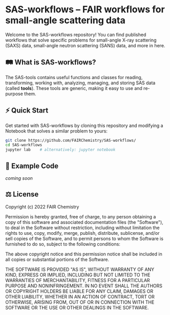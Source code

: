 # SAS-workflows – FAIR workflows for small-angle scattering data

Welcome to the SAS-workflows repository! You can find published workflows that solve specific problems for small-angle X-ray scattering (SAXS) data, small-angle neutron scattering (SANS) data, and more in here.

## 🛤 What is SAS-workflows?

The SAS-tools contains useful functions and classes for reading, transforming, working with, analyzing, managing, and storing SAS data (called **tools**). These tools are generic, making it easy to use and re-purpose them.

## ⚡️ Quick Start

Get started with SAS-workflows by cloning this repository and modifying a Notebook that solves a similar problem to yours:

```bash
git clone https://github.com/FAIRChemistry/SAS-workflows/
cd SAS-workflows
jupyter lab    # alternatively: jupyter notebook
```

## 🔖 Example Code

*coming soon*

## ⚖️ License

Copyright (c) 2022 FAIR Chemistry

Permission is hereby granted, free of charge, to any person obtaining a copy of this software and associated documentation files (the "Software"), to deal in the Software without restriction, including without limitation the rights to use, copy, modify, merge, publish, distribute, sublicense, and/or sell copies of the Software, and to permit persons to whom the Software is furnished to do so, subject to the following conditions:

The above copyright notice and this permission notice shall be included in all copies or substantial portions of the Software.

THE SOFTWARE IS PROVIDED "AS IS", WITHOUT WARRANTY OF ANY KIND, EXPRESS OR IMPLIED, INCLUDING BUT NOT LIMITED TO THE WARRANTIES OF MERCHANTABILITY, FITNESS FOR A PARTICULAR PURPOSE AND NONINFRINGEMENT. IN NO EVENT SHALL THE AUTHORS OR COPYRIGHT HOLDERS BE LIABLE FOR ANY CLAIM, DAMAGES OR OTHER LIABILITY, WHETHER IN AN ACTION OF CONTRACT, TORT OR OTHERWISE, ARISING FROM, OUT OF OR IN CONNECTION WITH THE SOFTWARE OR THE USE OR OTHER DEALINGS IN THE SOFTWARE.

